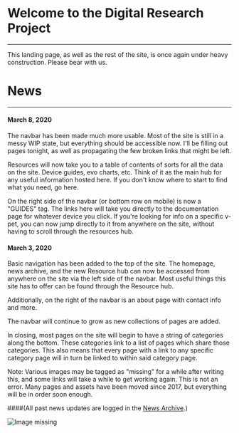 # Welcome to the Digital Research Project
-----
This landing page, as well as the rest of the site, is once again under heavy construction. Please bear with us.

# News
-----
#### March 8, 2020
The navbar has been made much more usable. Most of the site is still in a messy WIP state, but everything should be accessible now. I'll be filling out pages tonight, as well as propagating the few broken links that might be left.

Resources will now take you to a table of contents of sorts for all the data on the site. Device guides, evo charts, etc. Think of it as the main hub for any useful information hosted here. If you don't know where to start to find what you need, go here.

On the right side of the navbar (or bottom row on mobile) is now a "GUIDES" tag. The links here will take you directly to the documentation page for whatever device you click. If you're looking for info on a specific v-pet, you can now jump directly to it from anywhere on the site, without having to scroll through the resources hub.

#### March 3, 2020
Basic navigation has been added to the top of the site. The homepage, news archive, and the new Resource hub can now be accessed from anywhere on the site via the left side of the navbar. Most useful things this site has to offer can be found through the Resource hub.

Additionally, on the right of the navbar is an about page with contact info and more.

The navbar will continue to grow as new collections of pages are added.

In closing, most pages on the site will begin to have a string of categories along the bottom. These categories link to a list of pages which share those categories. This also means that every page with a link to any specific category page will in turn be linked to within said category page.

Note: Various images may be tagged as "missing" for a while after writing this, and some links will take a while to get working again. This is not an error. Many pages and assets have been moved since 2017, but everything will be in order soon enough.

####(All past news updates are logged in the [News Archive](news).)

![Image missing]({{site.baseurl}}/hosting/digimon-lcd-colored/tama4.png)
